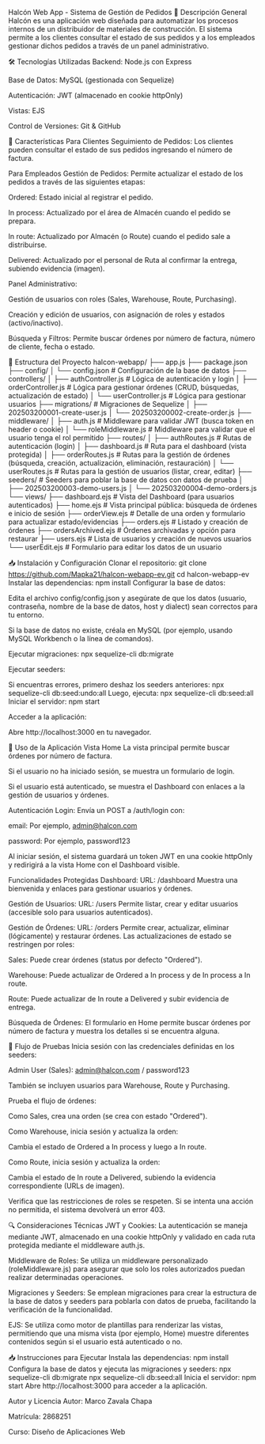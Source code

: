 Halcón Web App - Sistema de Gestión de Pedidos
📌 Descripción General
Halcón es una aplicación web diseñada para automatizar los procesos internos de un distribuidor de materiales de construcción. El sistema permite a los clientes consultar el estado de sus pedidos y a los empleados gestionar dichos pedidos a través de un panel administrativo.

🛠 Tecnologías Utilizadas
Backend: Node.js con Express

Base de Datos: MySQL (gestionada con Sequelize)

Autenticación: JWT (almacenado en cookie httpOnly)

Vistas: EJS

Control de Versiones: Git & GitHub

🔑 Características
Para Clientes
Seguimiento de Pedidos:
Los clientes pueden consultar el estado de sus pedidos ingresando el número de factura.

Para Empleados
Gestión de Pedidos:
Permite actualizar el estado de los pedidos a través de las siguientes etapas:

Ordered: Estado inicial al registrar el pedido.

In process: Actualizado por el área de Almacén cuando el pedido se prepara.

In route: Actualizado por Almacén (o Route) cuando el pedido sale a distribuirse.

Delivered: Actualizado por el personal de Ruta al confirmar la entrega, subiendo evidencia (imagen).

Panel Administrativo:

Gestión de usuarios con roles (Sales, Warehouse, Route, Purchasing).

Creación y edición de usuarios, con asignación de roles y estados (activo/inactivo).

Búsqueda y Filtros:
Permite buscar órdenes por número de factura, número de cliente, fecha o estado.

🚀 Estructura del Proyecto
halcon-webapp/
├── app.js
├── package.json
├── config/
│   └── config.json          # Configuración de la base de datos
├── controllers/
│   ├── authController.js    # Lógica de autenticación y login
│   ├── orderController.js   # Lógica para gestionar órdenes (CRUD, búsquedas, actualización de estado)
│   └── userController.js    # Lógica para gestionar usuarios
├── migrations/              # Migraciones de Sequelize
│   ├── 202503200001-create-user.js
│   └── 202503200002-create-order.js
├── middleware/
│   ├── auth.js              # Middleware para validar JWT (busca token en header o cookie)
│   └── roleMiddleware.js    # Middleware para validar que el usuario tenga el rol permitido
├── routes/
│   ├── authRoutes.js        # Rutas de autenticación (login)
│   ├── dashboard.js         # Ruta para el dashboard (vista protegida)
│   ├── orderRoutes.js       # Rutas para la gestión de órdenes (búsqueda, creación, actualización, eliminación, restauración)
│   └── userRoutes.js        # Rutas para la gestión de usuarios (listar, crear, editar)
├── seeders/                 # Seeders para poblar la base de datos con datos de prueba
│   ├── 202503200003-demo-users.js
│   └── 202503200004-demo-orders.js
└── views/
    ├── dashboard.ejs        # Vista del Dashboard (para usuarios autenticados)
    ├── home.ejs             # Vista principal pública: búsqueda de órdenes e inicio de sesión
    ├── orderView.ejs        # Detalle de una orden y formulario para actualizar estado/evidencias
    ├── orders.ejs           # Listado y creación de órdenes
    ├── ordersArchived.ejs   # Órdenes archivadas y opción para restaurar
    ├── users.ejs            # Lista de usuarios y creación de nuevos usuarios
    └── userEdit.ejs         # Formulario para editar los datos de un usuario

📥 Instalación y Configuración
Clonar el repositorio:
git clone https://github.com/Mapka21/halcon-webapp-ev.git
cd halcon-webapp-ev
Instalar las dependencias:
npm install
Configurar la base de datos:

Edita el archivo config/config.json y asegúrate de que los datos (usuario, contraseña, nombre de la base de datos, host y dialect) sean correctos para tu entorno.

Si la base de datos no existe, créala en MySQL (por ejemplo, usando MySQL Workbench o la línea de comandos).

Ejecutar migraciones:
npx sequelize-cli db:migrate

Ejecutar seeders:

Si encuentras errores, primero deshaz los seeders anteriores:
npx sequelize-cli db:seed:undo:all
Luego, ejecuta:
npx sequelize-cli db:seed:all
Iniciar el servidor:
npm start

Acceder a la aplicación:

Abre http://localhost:3000 en tu navegador.

🔐 Uso de la Aplicación
Vista Home
La vista principal permite buscar órdenes por número de factura.

Si el usuario no ha iniciado sesión, se muestra un formulario de login.

Si el usuario está autenticado, se muestra el Dashboard con enlaces a la gestión de usuarios y órdenes.

Autenticación
Login:
Envía un POST a /auth/login con:

email: Por ejemplo, admin@halcon.com

password: Por ejemplo, password123

Al iniciar sesión, el sistema guardará un token JWT en una cookie httpOnly y redirigirá a la vista Home con el Dashboard visible.

Funcionalidades Protegidas
Dashboard:
URL: /dashboard
Muestra una bienvenida y enlaces para gestionar usuarios y órdenes.

Gestión de Usuarios:
URL: /users
Permite listar, crear y editar usuarios (accesible solo para usuarios autenticados).

Gestión de Órdenes:
URL: /orders
Permite crear, actualizar, eliminar (lógicamente) y restaurar órdenes. Las actualizaciones de estado se restringen por roles:

Sales: Puede crear órdenes (status por defecto "Ordered").

Warehouse: Puede actualizar de Ordered a In process y de In process a In route.

Route: Puede actualizar de In route a Delivered y subir evidencia de entrega.

Búsqueda de Órdenes:
El formulario en Home permite buscar órdenes por número de factura y muestra los detalles si se encuentra alguna.

🧪 Flujo de Pruebas
Inicia sesión con las credenciales definidas en los seeders:

Admin User (Sales): admin@halcon.com / password123

También se incluyen usuarios para Warehouse, Route y Purchasing.

Prueba el flujo de órdenes:

Como Sales, crea una orden (se crea con estado "Ordered").

Como Warehouse, inicia sesión y actualiza la orden:

Cambia el estado de Ordered a In process y luego a In route.

Como Route, inicia sesión y actualiza la orden:

Cambia el estado de In route a Delivered, subiendo la evidencia correspondiente (URLs de imagen).

Verifica que las restricciones de roles se respeten. Si se intenta una acción no permitida, el sistema devolverá un error 403.

🔍 Consideraciones Técnicas
JWT y Cookies:
La autenticación se maneja mediante JWT, almacenado en una cookie httpOnly y validado en cada ruta protegida mediante el middleware auth.js.

Middleware de Roles:
Se utiliza un middleware personalizado (roleMiddleware.js) para asegurar que solo los roles autorizados puedan realizar determinadas operaciones.

Migraciones y Seeders:
Se emplean migraciones para crear la estructura de la base de datos y seeders para poblarla con datos de prueba, facilitando la verificación de la funcionalidad.

EJS:
Se utiliza como motor de plantillas para renderizar las vistas, permitiendo que una misma vista (por ejemplo, Home) muestre diferentes contenidos según si el usuario está autenticado o no.

📥 Instrucciones para Ejecutar
Instala las dependencias:
npm install
Configura la base de datos y ejecuta las migraciones y seeders:
npx sequelize-cli db:migrate
npx sequelize-cli db:seed:all
Inicia el servidor:
npm start
Abre http://localhost:3000 para acceder a la aplicación.

Autor y Licencia
Autor: Marco Zavala Chapa

Matrícula: 2868251

Curso: Diseño de Aplicaciones Web

